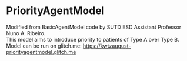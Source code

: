 # PriorityAgentModel

Modified from BasicAgentModel code by SUTD ESD Assistant Professor Nuno A. Ribeiro.  
This model aims to introduce priority to patients of Type A over Type B.  
Model can be run on glitch.me: https://kwtzaugust-priorityagentmodel.glitch.me
